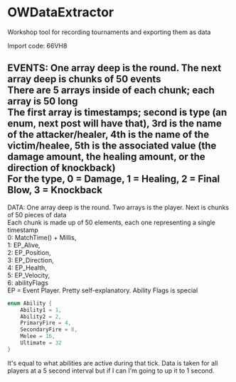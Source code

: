 # OWDataExtractor
Workshop tool for recording tournaments and exporting them as data

Import code: 66VH8

EVENTS: One array deep is the round. The next array deep is chunks of 50 events  
There are 5 arrays inside of each chunk; each array is 50 long  
The first array is timestamps; second is type (an enum, next post will have that), 3rd is the name of the attacker/healer, 4th is the name of the victim/healee, 5th is the associated value (the damage amount, the healing amount, or the direction of knockback)  
For the type, 0 = Damage, 1 = Healing, 2 = Final Blow, 3 = Knockback  
--------
DATA: One array deep is the round. Two arrays is the player. Next is chunks of 50 pieces of data  
Each chunk is made up of 50 elements, each one representing a single timestamp  
0: MatchTime() + Millis,  
1: EP_Alive,  
2: EP_Position,  
3: EP_Direction,  
4: EP_Health,  
5: EP_Velocity,  
6: abilityFlags   
EP = Event Player. Pretty self-explanatory. Ability Flags is special  
```cs
enum Ability {  
    Ability1 = 1,
    Ability2 = 2,
    PrimaryFire = 4,
    SecondaryFire = 8,
    Melee = 16,
    Ultimate = 32
}
```
It's equal to what abilities are active during that tick. Data is taken for all players at a 5 second interval but if I can I'm going to up it to 1 second.
